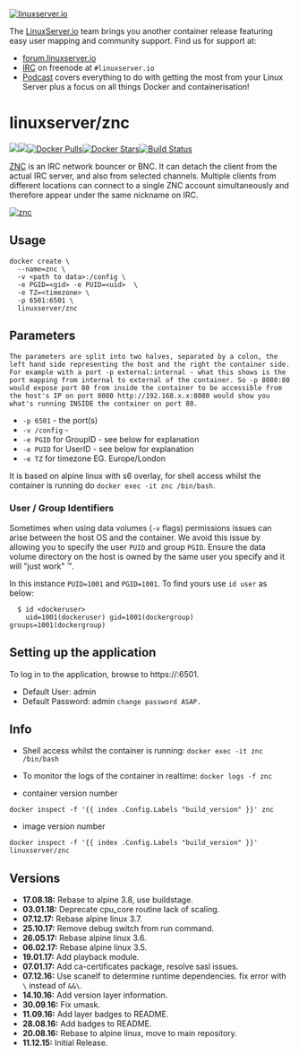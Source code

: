 [linuxserverurl]: https://linuxserver.io
[forumurl]: https://forum.linuxserver.io
[ircurl]: https://www.linuxserver.io/irc/
[podcasturl]: https://www.linuxserver.io/podcast/
[appurl]: http://wiki.znc.in/ZNC
[hub]: https://hub.docker.com/r/linuxserver/znc/

[![linuxserver.io](https://raw.githubusercontent.com/linuxserver/docker-templates/master/linuxserver.io/img/linuxserver_medium.png)][linuxserverurl]

The [LinuxServer.io][linuxserverurl] team brings you another container release featuring easy user mapping and community support. Find us for support at:
* [forum.linuxserver.io][forumurl]
* [IRC][ircurl] on freenode at `#linuxserver.io`
* [Podcast][podcasturl] covers everything to do with getting the most from your Linux Server plus a focus on all things Docker and containerisation!

# linuxserver/znc
[![](https://images.microbadger.com/badges/version/linuxserver/znc.svg)](https://microbadger.com/images/linuxserver/znc "Get your own version badge on microbadger.com")[![](https://images.microbadger.com/badges/image/linuxserver/znc.svg)](https://microbadger.com/images/linuxserver/znc "Get your own image badge on microbadger.com")[![Docker Pulls](https://img.shields.io/docker/pulls/linuxserver/znc.svg)][hub][![Docker Stars](https://img.shields.io/docker/stars/linuxserver/znc.svg)][hub][![Build Status](https://ci.linuxserver.io/buildStatus/icon?job=Docker-Builders/x86-64/x86-64-znc)](https://ci.linuxserver.io/job/Docker-Builders/job/x86-64/job/x86-64-znc/)

[ZNC][appurl] is an IRC network bouncer or BNC. It can detach the client from the actual IRC server, and also from selected channels. Multiple clients from different locations can connect to a single ZNC account simultaneously and therefore appear under the same nickname on IRC.

[![znc](http://wiki.znc.in/resources/assets/wiki.png)][appurl]

## Usage

```
docker create \
  --name=znc \
  -v <path to data>:/config \
  -e PGID=<gid> -e PUID=<uid>  \
  -e TZ=<timezone> \
  -p 6501:6501 \
  linuxserver/znc
```

## Parameters

`The parameters are split into two halves, separated by a colon, the left hand side representing the host and the right the container side. 
For example with a port -p external:internal - what this shows is the port mapping from internal to external of the container.
So -p 8080:80 would expose port 80 from inside the container to be accessible from the host's IP on port 8080
http://192.168.x.x:8080 would show you what's running INSIDE the container on port 80.`


* `-p 6501` - the port(s)
* `-v /config` -
* `-e PGID` for GroupID - see below for explanation
* `-e PUID` for UserID - see below for explanation
* `-e TZ` for timezone EG. Europe/London

It is based on alpine linux with s6 overlay, for shell access whilst the container is running do `docker exec -it znc /bin/bash`.


### User / Group Identifiers

Sometimes when using data volumes (`-v` flags) permissions issues can arise between the host OS and the container. We avoid this issue by allowing you to specify the user `PUID` and group `PGID`. Ensure the data volume directory on the host is owned by the same user you specify and it will "just work" ™.

In this instance `PUID=1001` and `PGID=1001`. To find yours use `id user` as below:

```
  $ id <dockeruser>
    uid=1001(dockeruser) gid=1001(dockergroup) groups=1001(dockergroup)
```

## Setting up the application

To log in to the application, browse to https://<hostip>:6501.

* Default User: admin
* Default Password: admin
`change password ASAP.`

## Info

* Shell access whilst the container is running: `docker exec -it znc /bin/bash`
* To monitor the logs of the container in realtime: `docker logs -f znc`


* container version number 

`docker inspect -f '{{ index .Config.Labels "build_version" }}' znc`

* image version number

`docker inspect -f '{{ index .Config.Labels "build_version" }}' linuxserver/znc`

## Versions

+ **17.08.18:** Rebase to alpine 3.8, use buildstage.
+ **03.01.18:** Deprecate cpu_core routine lack of scaling.
+ **07.12.17:** Rebase alpine linux 3.7.
+ **25.10.17:** Remove debug switch from run command.
+ **26.05.17:** Rebase alpine linux 3.6.
+ **06.02.17:** Rebase alpine linux 3.5.
+ **19.01.17:** Add playback module.
+ **07.01.17:** Add ca-certificates package, resolve sasl issues.
+ **07.12.16:** Use scanelf to determine runtime dependencies.
fix error with `\` instead of `&&\`.
+ **14.10.16:** Add version layer information.
+ **30.09.16:** Fix umask.
+ **11.09.16:** Add layer badges to README.
+ **28.08.16:** Add badges to README.
+ **20.08.16:** Rebase to alpine linux,
move to main repository.
+ **11.12.15:** Initial Release.

